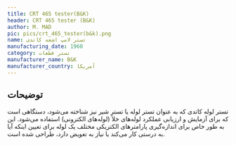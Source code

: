 ```yaml
---
title: CRT 465 tester(B&K)
header: CRT 465 tester (B&K)
author: M. MAD
pic: pics/crt_465_tester(b&k).png
name: تستر لامپ اشعه کاتدی
manufacturing_date: 1960
category: تستر قطعات
manufacturer_name: B&K
manufacturer_country: آمریکا
---
```


<h2 class="fa-IR-explanation-header">توضیحات</h2>
<p>
تستر لوله کاتدی که به عنوان تستر لوله یا تستر شیر نیز شناخته می‌شود، دستگاهی
است که برای آزمایش و ارزیابی عملکرد لوله‌های خلأ (لوله‌های الکترونی) استفاده
می‌شود. این به طور خاص برای اندازه‌گیری پارامترهای الکتریکی مختلف یک لوله برای
تعیین اینکه آیا به درستی کار می‌کند یا نیاز به تعویض دارد، طراحی شده است.
</p>
